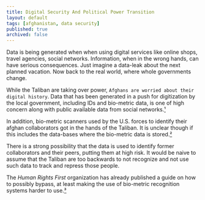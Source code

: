 ```yaml
---
title: Digital Security And Political Power Transition
layout: default
tags: [afghanistan, data security]
published: true
archived: false
---
```

Data is being generated when when using digital services like online shops, travel agencies, social networks. Information, when in the wrong hands, can have serious consequences. Just imagine a data-leak about the next planned vacation. Now back to the real world, where whole governments change.

While the Taliban are taking over power, `Afghans are worried about their digital history`. Data that has been generated in a push for digitization by the local government, including IDs and bio-metric data, is one of high concern along with public available data from social networks.[¹][1]

In addition, bio-metric scanners used by the U.S. forces to identify their afghan collaborators got in the hands of the Taliban. It is unclear though if this includes the data-bases where the bio-metric data is stored.[²][2]

There is a strong possibility that the data is used to identify former collaborators and their peers, putting them at high risk. It would be naive to assume that the Taliban are too backwards to not recognize and not use such data to track and repress those people.

The *Human Rights First* organization has already published a guide on how to possibly bypass, at least making the use of bio-metric recognition systems harder to use.[³][3]

[1]: <https://www.reuters.com/article/afghanistan-tech-conflict/afghans-scramble-to-delete-digital-history-evade-biometrics-idUSL8N2PO1FH> "Afghans scramble to delete digital history"

[2]: <https://theintercept.com/2021/08/17/afghanistan-taliban-military-biometrics/> "The Taliban seized bio-metrics devices"

[3]: <http://www.humanrightsfirst.org/sites/default/files/Evading%20the%20misuse%20of%20biometric%20data.pdf> "Evading the misuse of biometric data.pdf"

